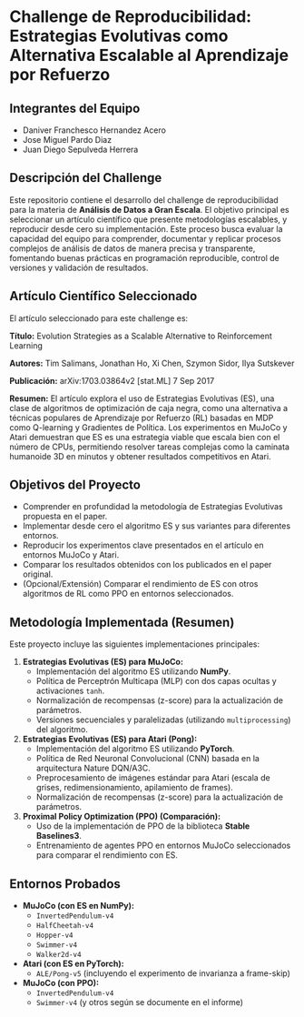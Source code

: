 # Challenge de Reproducibilidad: Estrategias Evolutivas como Alternativa Escalable al Aprendizaje por Refuerzo

## Integrantes del Equipo

* Daniver Franchesco Hernandez Acero 
* Jose Miguel Pardo Diaz
* Juan Diego Sepulveda Herrera

## Descripción del Challenge

Este repositorio contiene el desarrollo del challenge de reproducibilidad para la materia de **Análisis de Datos a Gran Escala**. El objetivo principal es seleccionar un artículo científico que presente metodologías escalables, y reproducir desde cero su implementación. Este proceso busca evaluar la capacidad del equipo para comprender, documentar y replicar procesos complejos de análisis de datos de manera precisa y transparente, fomentando buenas prácticas en programación reproducible, control de versiones y validación de resultados.

## Artículo Científico Seleccionado

El artículo seleccionado para este challenge es:

**Título:** Evolution Strategies as a Scalable Alternative to Reinforcement Learning

**Autores:** Tim Salimans, Jonathan Ho, Xi Chen, Szymon Sidor, Ilya Sutskever

**Publicación:** arXiv:1703.03864v2 [stat.ML] 7 Sep 2017

**Resumen:** El artículo explora el uso de Estrategias Evolutivas (ES), una clase de algoritmos de optimización de caja negra, como una alternativa a técnicas populares de Aprendizaje por Refuerzo (RL) basadas en MDP como Q-learning y Gradientes de Política. Los experimentos en MuJoCo y Atari demuestran que ES es una estrategia viable que escala bien con el número de CPUs, permitiendo resolver tareas complejas como la caminata humanoide 3D en minutos y obtener resultados competitivos en Atari.

## Objetivos del Proyecto

* Comprender en profundidad la metodología de Estrategias Evolutivas propuesta en el paper.
* Implementar desde cero el algoritmo ES y sus variantes para diferentes entornos.
* Reproducir los experimentos clave presentados en el artículo en entornos MuJoCo y Atari.
* Comparar los resultados obtenidos con los publicados en el paper original.
* (Opcional/Extensión) Comparar el rendimiento de ES con otros algoritmos de RL como PPO en entornos seleccionados.

## Metodología Implementada (Resumen)

Este proyecto incluye las siguientes implementaciones principales:

1.  **Estrategias Evolutivas (ES) para MuJoCo:**
    * Implementación del algoritmo ES utilizando **NumPy**.
    * Política de Perceptrón Multicapa (MLP) con dos capas ocultas y activaciones `tanh`.
    * Normalización de recompensas (z-score) para la actualización de parámetros.
    * Versiones secuenciales y paralelizadas (utilizando `multiprocessing`) del algoritmo.
2.  **Estrategias Evolutivas (ES) para Atari (Pong):**
    * Implementación del algoritmo ES utilizando **PyTorch**.
    * Política de Red Neuronal Convolucional (CNN) basada en la arquitectura Nature DQN/A3C.
    * Preprocesamiento de imágenes estándar para Atari (escala de grises, redimensionamiento, apilamiento de frames).
    * Normalización de recompensas (z-score) para la actualización de parámetros.
3.  **Proximal Policy Optimization (PPO) (Comparación):**
    * Uso de la implementación de PPO de la biblioteca **Stable Baselines3**.
    * Entrenamiento de agentes PPO en entornos MuJoCo seleccionados para comparar el rendimiento con ES.

## Entornos Probados

* **MuJoCo (con ES en NumPy):**
    * `InvertedPendulum-v4`
    * `HalfCheetah-v4`
    * `Hopper-v4`
    * `Swimmer-v4`
    * `Walker2d-v4`
* **Atari (con ES en PyTorch):**
    * `ALE/Pong-v5` (incluyendo el experimento de invarianza a frame-skip)
* **MuJoCo (con PPO):**
    * `InvertedPendulum-v4`
    * `Swimmer-v4` (y otros según se documente en el informe)






